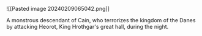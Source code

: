 ![[Pasted image 20240209065042.png]]

A monstrous descendant of Cain, who terrorizes the kingdom of the Danes by attacking Heorot, King Hrothgar's great hall, during the night.